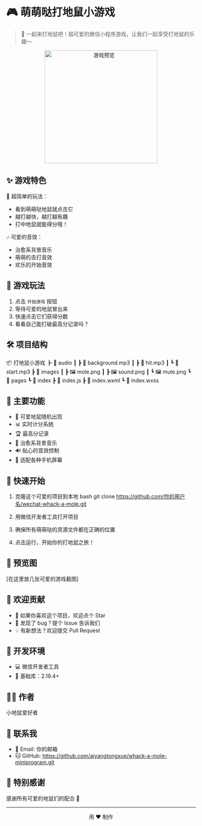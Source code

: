 # 🎮 萌萌哒打地鼠小游戏

> 🐹 一起来打地鼠吧！超可爱的微信小程序游戏，让我们一起享受打地鼠的乐趣～

<p align="center">
  <img src="images/game-preview.png" alt="游戏预览" width="300">
</p>

## ✨ 游戏特色

🎯 超简单的玩法：
- 看到萌萌哒地鼠就点击它
- 越打越快，越打越有趣
- 打中地鼠就能得分哦！

🎶 可爱的音效：
- 治愈系背景音乐
- 萌萌的击打音效
- 欢乐的开始音效

## 🎲 游戏玩法

1. 点击 `开始游戏` 按钮
2. 等待可爱的地鼠冒出来
3. 快速点击它们获得分数
4. 看看自己能打破最高分记录吗？

## 🛠️ 项目结构
📦 打地鼠小游戏
┣ 📂 audio
┃ ┣ 🎵 background.mp3
┃ ┣ 🎵 hit.mp3
┃ ┗ 🎵 start.mp3
┣ 📂 images
┃ ┣ 🖼️ mole.png
┃ ┣ 🖼️ sound.png
┃ ┗ 🖼️ mute.png
┗ 📂 pages
┗ 📂 index
┣ 📄 index.js
┣ 📄 index.wxml
┗ 📄 index.wxss

## 🌈 主要功能

- 🎯 可爱地鼠随机出现
- 📊 实时计分系统
- 🏆 最高分记录
- 🎵 治愈系背景音乐
- 🔊 贴心的音效控制
- 📱 适配各种手机屏幕

## 🚀 快速开始

1. 克隆这个可爱的项目到本地
bash
git clone https://github.com/你的用户名/wechat-whack-a-mole.git

2. 用微信开发者工具打开项目
3. 确保所有萌萌哒的资源文件都在正确的位置
4. 点击运行，开始你的打地鼠之旅！

## 🎨 预览图

[在这里放几张可爱的游戏截图]

## 🤝 欢迎贡献

- 🌟 如果你喜欢这个项目，欢迎点个 Star
- 🐛 发现了 bug？提个 Issue 告诉我们
- 💡 有新想法？欢迎提交 Pull Request

## 📝 开发环境

- 💻 微信开发者工具
- 📱 基础库：2.19.4+

## 👨‍💻 作者

小地鼠爱好者

## 📮 联系我

- 💌 Email: 你的邮箱
- 🐱 GitHub: https://github.com/aiyangtongxue/whack-a-mole-miniprogram.git

## 💝 特别感谢

感谢所有可爱的地鼠们的配合 🐹

---

<p align="center">
  用 ❤️ 制作
</p>
